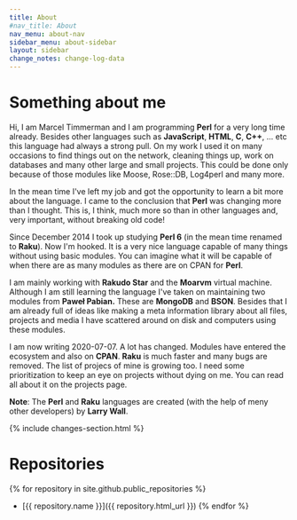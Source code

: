 ```yaml
---
title: About
#nav_title: About
nav_menu: about-nav
sidebar_menu: about-sidebar
layout: sidebar
change_notes: change-log-data
---
```


# Something about me

Hi, I am Marcel Timmerman and I am programming **Perl** for a very long time already. Besides other languages such as **JavaScript**, **HTML**, **C**, **C++**, ... etc this language had always a strong pull. On my work I used it on many occasions to find things out on the network, cleaning things up, work on databases and many other large and small projects. This could be done only because of those modules like Moose, Rose::DB, Log4perl and many more.

In the mean time I've left my job and got the opportunity to learn a bit more about the language. I came to the conclusion that **Perl** was changing more than I thought. This is, I think, much more so than in other languages and, very important, without breaking old code!

Since December 2014 I took up studying **Perl 6** (in the mean time renamed to **Raku**). Now I'm hooked. It is a very nice language capable of many things without using basic modules. You can imagine what it will be capable of when there are as many modules as there are on CPAN for **Perl**.

I am mainly working with **Rakudo Star** and the **Moarvm** virtual machine. Although I am still learning the language I've taken on maintaining two modules from **Paweł Pabian.** These are **MongoDB** and **BSON**. Besides that I am already full of ideas like making a meta information library about all files, projects and media I have scattered around on disk and computers using these modules.

I am now writing 2020-07-07. A lot has changed. Modules have entered the ecosystem and also on **CPAN**. **Raku** is much faster and many bugs are removed. The list of projecs of mine is growing too. I need some prioritization to keep an eye on projects without dying on me. You can read all about it on the projects page.

**Note**: The **Perl** and **Raku** languages are created (with the help of meny other developers) by **Larry Wall**.

<!--
{% assign todo-url = site.baseurl | append: "/content-docs/about/todo.html" %}
{% assign done-url = site.baseurl | append: "/content-docs/about/todo-done.html" %}

The latest release notes from all gnome Raku packages are noted here. See also the list of [todo]({{todo-url}}) notes and which [todo's are done]({{done-url}})
-->


{% include changes-section.html %}

# Repositories

{% for repository in site.github.public_repositories %}
  * [{{ repository.name }}]({{ repository.html_url }})
{% endfor %}
